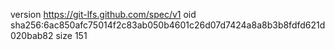 version https://git-lfs.github.com/spec/v1
oid sha256:6ac850afc75014f2c83ab050b4601c26d07d7424a8a8b3b8fdfd621d020bab82
size 151
